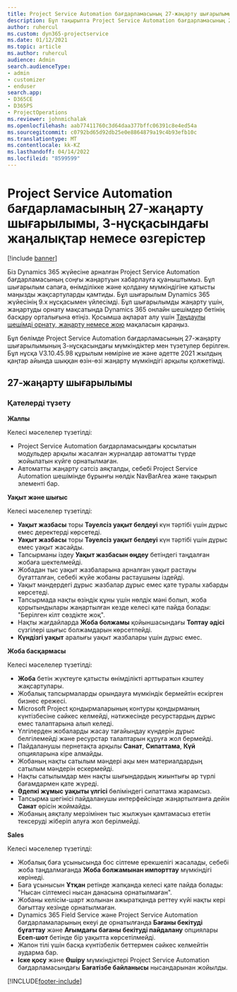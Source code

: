 ```yaml
---
title: Project Service Automation бағдарламасының 27-жаңарту шығарылымы, 3-нұсқасындағы жаңалықтар немесе өзгерістер
description: Бұл тақырыпта Project Service Automation бағдарламасының 27-жаңарту шығарылымының 3-нұсқасындағы қолжетімді мүмкіндіктер мен түзетулер берілген.
author: ruhercul
ms.custom: dyn365-projectservice
ms.date: 01/12/2021
ms.topic: article
ms.author: ruhercul
audience: Admin
search.audienceType:
- admin
- customizer
- enduser
search.app:
- D365CE
- D365PS
- ProjectOperations
ms.reviewer: johnmichalak
ms.openlocfilehash: aab77411760c3d64daa377bffc06391c8e4ed54a
ms.sourcegitcommit: c0792bd65d92db25e0e8864879a19c4b93efb10c
ms.translationtype: MT
ms.contentlocale: kk-KZ
ms.lasthandoff: 04/14/2022
ms.locfileid: "8599599"
---
```

# <a name="whats-new-or-changed-in-project-service-automation-update-release-27-v3"></a>Project Service Automation бағдарламасының 27-жаңарту шығарылымы, 3-нұсқасындағы жаңалықтар немесе өзгерістер

[!include [banner](../includes/psa-now-project-operations.md)]

Біз Dynamics 365 жүйесіне арналған Project Service Automation бағдарламасының соңғы жаңартуын хабарлауға қуаныштымыз. Бұл шығарылым сапаға, өнімділікке және қолдану мүмкіндігіне қатысты маңызды жақсартуларды қамтиды. Бұл шығарылым Dynamics 365 жүйесінің 9.x нұсқасымен үйлесімді. Бұл шығарылымды жаңарту үшін, жаңартуды орнату мақсатында Dynamics 365 онлайн шешімдер бетінің басқару орталығына өтіңіз. Қосымша ақпарат алу үшін [Таңдаулы шешімді орнату, жаңарту немесе жою](/power-platform/admin/install-remove-preferred-solution) мақаласын қараңыз.

Бұл бөлімде Project Service Automation бағдарламасының 27-жаңарту шығарылымының 3-нұсқасындағы мүмкіндіктер мен түзетулер берілген. Бұл нұсқа V3.10.45.98 құрылым нөміріне ие және әдетте 2021 жылдың қаңтар айында шыққан өзін-өзі жаңарту мүмкіндігі арқылы қолжетімді.

## <a name="update-release-27"></a>27-жаңарту шығарылымы

### <a name="bug-fixes"></a>Қателерді түзету

**Жалпы**

Келесі мәселелер түзетілді:

- Project Service Automation бағдарламасындағы қосылатын модульдер арқылы жасалған журналдар автоматты түрде жойылатын күйге орнатылмаған.
- Автоматты жаңарту сәтсіз аяқталды, себебі Project Service Automation шешімінде бұрынғы нөлдік NavBarArea және тақырып элементі бар.

**Уақыт және шығыс**

Келесі мәселелер түзетілді:

- **Уақыт жазбасы** торы **Тәуелсіз уақыт белдеуі** күн тәртібі үшін дұрыс емес деректерді көрсетеді.
- **Уақыт жазбасы** торы **Тәуелсіз уақыт белдеуі** күн тәртібі үшін дұрыс емес уақыт жасайды.
- Тапсырманы іздеу **Уақыт жазбасын өңдеу** бетіндегі таңдалған жобаға шектелмейді.
- Жобадан тыс уақыт жазбаларына арналған уақыт растауы бұғатталған, себебі жүйе жобаны растаушыны іздейді.
- Уақыт мәндердегі дұрыс жазбалар дұрыс емес қате туралы хабарды көрсетеді.
- Тапсырмада нақты өзіндік құны үшін нөлдік мәні болып, жоба қорытындылары жаңартылған кезде келесі қате пайда болады: "Берілген кілт сөздікте жоқ".
- Нақты жағдайларда **Жоба болжамы** қойыншасындағы **Топтау әдісі** сүзгілері шығыс болжамдарын көрсетпейді.
- **Күндізгі уақыт** аралығы уақыт жазбалары үшін дұрыс емес.

**Жоба басқармасы**

Келесі мәселелер түзетілді:

- **Жоба** бетін жүктеуге қатысты өнімділікті арттыратын кэштеу жақсартулары.
- Жобалық тапсырмаларды орындауға мүмкіндік бермейтін ескірген бизнес ережесі.
- Microsoft Project қондырмаларының контуры қондырманың күнтізбесіне сәйкес келмейді, нәтижесінде ресурстардың дұрыс емес талаптарына алып келеді.
- Үлгілерден жобаларды жасау тағайындау күндерін дұрыс белгілемейді және ресурстар талаптарын құруға жол бермейді.
- Пайдаланушы пернетақта арқылы **Санат**, **Сипаттама**, **Күй** опцияларына кіре алмайды.
- Жобаның нақты сатылым мәндері ақы мен материалдардың сатылым мәндерін ескермейді.
- Нақты сатылымдар мен нақты шығындардың жиынтығы әр түрлі бағамдармен қате жүреді.
- **Әдепкі жұмыс уақыты үлгісі** бөліміндегі сипаттама жарамсыз.
- Тапсырма шегінісі пайдаланушы интерфейсінде жаңартылғанға дейін **Санат** өрісін жоймайды.
- Жобаның аяқталу мерзімінен тыс жылжуын қамтамасыз ететін тексеруді жіберіп алуға жол берілмейді.

**Sales**

Келесі мәселелер түзетілді:

- Жобалық баға ұсынысында бос сілтеме ерекшелігі жасалады, себебі жоба таңдалмағанда **Жоба болжамынан импорттау** мүмкіндігі көрінеді.
- Баға ұсынысын **Ұтқан** ретінде жапқанда келесі қате пайда болады: "Нысан сілтемесі нысан данасына орнатылмаған".
- Жобаны келісім-шарт жолынан ажыратқанда реттеу күйі нақты кері бағыттау кезінде орнатылмаған.
- Dynamics 365 Field Service және Project Service Automation бағдарламаларының екеуі де орнатылғанда **Бағаны бекітуді бұғаттау** және **Ағымдағы бағаны бекітуді пайдалану** опциялары **Есеп-шот** бетінде бір уақытта көрсетілмейді.
- Жапон тілі үшін басқа күнтізбелік беттермен сәйкес келмейтін аударма бар.
- **Іске қосу** және **Өшіру** мүмкіндіктері Project Service Automation бағдарламасындағы **Бағатізбе байланысы** нысандарынан жойылды.


[!INCLUDE[footer-include](../includes/footer-banner.md)]

